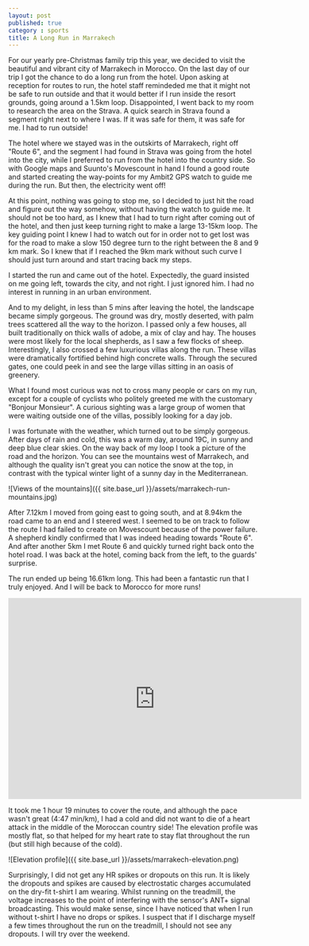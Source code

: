 ```yaml
---
layout: post
published: true
category : sports
title: A Long Run in Marrakech
---
```

For our yearly pre-Christmas family trip this year, we decided to
visit the beautiful and vibrant city of Marrakech in Morocco. On the
last day of our trip I got the chance to do a long run from the hotel.
Upon asking at reception for routes to run, the hotel staff remindeded
me that it might not be safe to run outside and that it would better
if I run inside the resort grounds, going around a 1.5km loop.
Disappointed, I went back to my room to research the area on the
Strava. A quick search in Strava found a segment right next to where I
was. If it was safe for them, it was safe for me. I had to run
outside!

The hotel where we stayed was in the outskirts of Marrakech, right off
"Route 6", and the segment I had found in Strava was going from the
hotel into the city, while I preferred to run from the hotel into the
country side. So with Google maps and Suunto's Movescount in hand I
found a good route and started creating the way-points for my Ambit2
GPS watch to guide me during the run. But then, the electricity went
off!

At this point, nothing was going to stop me, so I decided to just hit
the road and figure out the way somehow, without having the watch to
guide me. It should not be too hard, as I knew that I had to turn
right after coming out of the hotel, and then just keep turning right
to make a large 13-15km loop. The key guiding point I knew I had to
watch out for in order not to get lost was for the road to make a slow
150 degree turn to the right between the 8 and 9 km mark. So I knew
that if I reached the 9km mark without such curve I should just turn
around and start tracing back my steps.

I started the run and came out of the hotel. Expectedly, the guard
insisted on me going left, towards the city, and not right. I just
ignored him. I had no interest in running in an urban environment.

And to my delight, in less than 5 mins after leaving the hotel, the
landscape became simply gorgeous. The ground was dry, mostly deserted,
with palm trees scattered all the way to the horizon. I passed only a
few houses, all built traditionally on thick walls of adobe, a mix of
clay and hay. The houses were most likely for the local shepherds, as
I saw a few flocks of sheep. Interestingly, I also crossed a few
luxurious villas along the run. These villas were dramatically
fortified behind high concrete walls. Through the secured gates, one
could peek in and see the large villas sitting in an oasis of
greenery.

What I found most curious was not to cross many people or cars on my
run, except for a couple of cyclists who politely greeted me with the
customary "Bonjour Monsieur". A curious sighting was a large group of
women that were waiting outside one of the villas, possibly looking
for a day job.

I was fortunate with the weather, which turned out to be simply
gorgeous. After days of rain and cold, this was a warm day, around
19C, in sunny and deep blue clear skies. On the way back of my loop I
took a picture of the road and the horizon. You can see the mountains
west of Marrakech, and although the quality isn't great you can notice
the snow at the top, in contrast with the typical winter light of a
sunny day in the Mediterranean.

![Views of the mountains]({{ site.base_url }}/assets/marrakech-run-mountains.jpg)

After 7.12km I moved from going east to going south, and at 8.94km the
road came to an end and I steered west. I seemed to be on track to
follow the route I had failed to create on Movescount because of the
power failure. A shepherd kindly confirmed that I was indeed heading
towards "Route 6". And after another 5km I met Route 6 and quickly
turned right back onto the hotel road. I was back at the hotel, coming
back from the left, to the guards' surprise.

The run ended up being 16.61km long. This had been a fantastic run
that I truly enjoyed. And I will be back to Morocco for more runs!

<iframe height='405' width='590' frameborder='0' allowtransparency='true' scrolling='no' src='http://www.strava.com/activities/230551501/embed/0a3f09f7fc33f073f826e7fc0c742066059db273'></iframe>

It took me 1 hour 19 minutes to cover the route, and although the pace
wasn't great (4:47 min/km), I had a cold and did not want to die of a
heart attack in the middle of the Moroccan country side! The elevation
profile was mostly flat, so that helped for my heart rate to stay flat
throughout the run (but still high because of the cold).

![Elevation profile]({{ site.base_url }}/assets/marrakech-elevation.png)

Surprisingly, I did not get any HR spikes or dropouts on this run. It
is likely the dropouts and spikes are caused by electrostatic charges
accumulated on the dry-fit t-shirt I am wearing. Whilst running on the
treadmill, the voltage increases to the point of interfering with the
sensor's ANT+ signal broadcasting. This would make sense, since I have
noticed that when I run without t-shirt I have no drops or spikes. I
suspect that if I discharge myself a few times throughout the run on
the treadmill, I should not see any dropouts. I will try over the
weekend.
